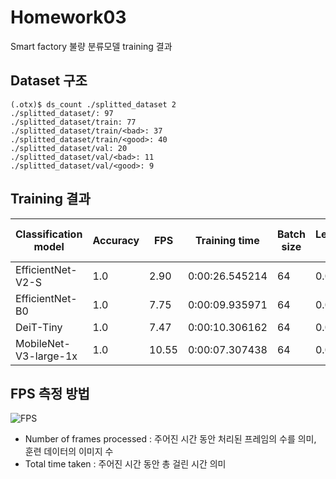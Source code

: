 # Homework03
Smart factory 불량 분류모델 training 결과

## Dataset 구조
```
(.otx)$ ds_count ./splitted_dataset 2
./splitted_dataset/: 97
./splitted_dataset/train: 77
./splitted_dataset/train/<bad>: 37​
./splitted_dataset/train/<good>: 40
./splitted_dataset/val: 20
./splitted_dataset/val/<bad>: 11
./splitted_dataset/val/<good>: ​9
```

## Training 결과
|Classification model|Accuracy|FPS|Training time|Batch size|Learning rate|Other hyper-prams|
|----|----|----|----|----|----|----|
|EfficientNet-V2-S| 1.0 | 2.90 | 0:00:26.545214 | 64 | 0.0071 |
|EfficientNet-B0| 1.0 | 7.75 | 0:00:09.935971 | 64 | 0.0049 |
|DeiT-Tiny| 1.0 | 7.47 | 0:00:10.306162 | 64 | 0.0001 |
|MobileNet-V3-large-1x| 1.0 | 10.55 | 0:00:07.307438 | 64 | 0.0058 |


## FPS 측정 방법
![FPS](https://cdn.discordapp.com/attachments/1247775254416326708/1251120318387322980/Screenshot_from_2024-06-14_19-24-23.png?ex=666d6c18&is=666c1a98&hm=03db6ca165768f542c38f9a706a2a49085dd9dcf3615085b5d8e80f830dad74b&)

* Number of frames processed : 주어진 시간 동안 처리된 프레임의 수를 의미, 훈련 데이터의 이미지 수<br>
* Total time taken : 주어진 시간 동안 총 걸린 시간 의미
